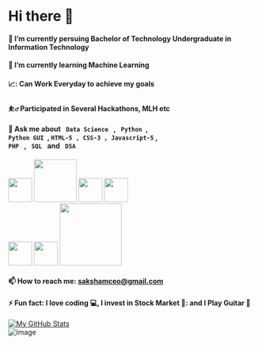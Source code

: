 # Hi there 👋
#### 🔭 I’m currently persuing Bachelor of Technology Undergraduate in Information Technology
#### 🌱 I’m currently learning Machine Learning 
#### 📈: Can Work Everyday to achieve my goals
#### ⛹️‍♂️ Participated in Several Hackathons, MLH etc
#### 💬 Ask me about <code> Data Science </code> , <code> Python </code>, <code> Python GUI </code>, <code>HTML-5 , CSS-3 , Javascript-5</code> , <code> PHP </code> , <code> SQL </code> and <code> DSA </code> 

<img src="https://user-images.githubusercontent.com/59284238/119807925-3cbfb000-bf01-11eb-9f55-2a21b7d7869c.png" width="48"> <img src="https://user-images.githubusercontent.com/59284238/120007160-37dd2800-bff7-11eb-83b0-e3d8576ef9d7.png" width="86">    <img src="https://user-images.githubusercontent.com/59284238/119807992-519c4380-bf01-11eb-87b6-72ef9f4592d3.png" width="48">  <img src="https://user-images.githubusercontent.com/59284238/119808541-d8e9b700-bf01-11eb-9c0b-b6a4533cca42.png" width="48"> <br> <img src="https://user-images.githubusercontent.com/59284238/119808215-88725980-bf01-11eb-9344-c2b2677f15b2.png" width="48">   <img src="https://user-images.githubusercontent.com/59284238/119808273-97590c00-bf01-11eb-9a6c-910513a11e13.png" width="48"> <img src="https://user-images.githubusercontent.com/59284238/119808363-adff6300-bf01-11eb-8137-78015115b5f9.png" width="125">
#### 📫 How to reach me: sakshamceo@gmail.com
#### ⚡ Fun fact: I love coding :computer:, I invest in Stock Market 💸: and I Play Guitar :guitar: <br>
[![My GitHub Stats](https://github-readme-stats.vercel.app/api/?username=sakshamceo&count_private=true&theme=tokyonight&showicons=true)]()<br>
![image](https://user-images.githubusercontent.com/59284238/119961517-c8017a00-bfc3-11eb-8347-20d1a45c8b8a.png)





